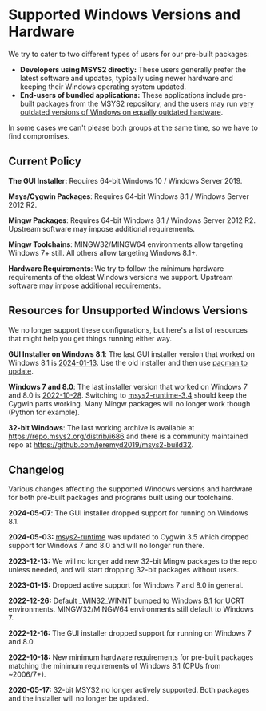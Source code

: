 # Supported Windows Versions and Hardware

We try to cater to two different types of users for our pre-built packages:

* **Developers using MSYS2 directly:** These users generally prefer the latest software and updates, typically using newer hardware and keeping their Windows operating system updated.
* **End-users of bundled applications:** These applications include pre-built packages from the MSYS2 repository, and the users may run [very outdated versions of Windows on equally outdated hardware](https://data.firefox.com/dashboard/hardware).

In some cases we can't please both groups at the same time, so we have to find compromises.

## Current Policy

**The GUI Installer:** Requires 64-bit Windows 10 / Windows Server 2019.

**Msys/Cygwin Packages**: Requires 64-bit Windows 8.1 / Windows Server 2012 R2.

**Mingw Packages**: Requires 64-bit Windows 8.1 / Windows Server 2012 R2.
Upstream software may impose additional requirements.

**Mingw Toolchains**: MINGW32/MINGW64 environments allow targeting Windows 7+ still. All others allow targeting Windows 8.1+.

**Hardware Requirements**: We try to follow the minimum hardware requirements of the oldest Windows versions we support. Upstream software may impose additional requirements.

## Resources for Unsupported Windows Versions

We no longer support these configurations, but here's a list of resources that might help you get things running either way.

**GUI Installer on Windows 8.1**: The last GUI installer version that worked on Windows 8.1 is
[2024-01-13](https://github.com/msys2/msys2-installer/releases/tag/2024-01-13). Use the old installer and then use [pacman to update](./updating.md).

**Windows 7 and 8.0**: The last installer version that worked on Windows 7 and 8.0 is [2022-10-28](https://github.com/msys2/msys2-installer/releases/tag/2022-10-28). Switching to [msys2-runtime-3.4](https://packages.msys2.org/base/msys2-runtime-3.4) should keep the Cygwin parts working. Many Mingw packages will no longer work though (Python for example).

**32-bit Windows**: The last working archive is available at https://repo.msys2.org/distrib/i686 and there is a community maintained repo at https://github.com/jeremyd2019/msys2-build32.

## Changelog

Various changes affecting the supported Windows versions and hardware for both pre-built packages and programs built using our toolchains.

**2024-05-07**: The GUI installer dropped support for running on Windows 8.1.

**2024-05-03:** [msys2-runtime](https://packages.msys2.org/base/msys2-runtime)
was updated to Cygwin 3.5 which dropped support for Windows 7 and 8.0 and will no longer run there.

**2023-12-13:** We will no longer add new 32-bit Mingw packages to the repo unless needed, and will start dropping 32-bit packages without users.

**2023-01-15:** Dropped active support for Windows 7 and 8.0 in general.

**2022-12-26:** Default _WIN32_WINNT bumped to Windows 8.1 for UCRT environments. MINGW32/MINGW64 environments still default to Windows 7.

**2022-12-16:** The GUI installer dropped support for running on Windows 7 and 8.0.

**2022-10-18:** New minimum hardware requirements for pre-built packages matching the minimum requirements of Windows 8.1 (CPUs from ~2006/7+).

**2020-05-17:** 32-bit MSYS2 no longer actively supported. Both packages and the installer will no longer be updated.
